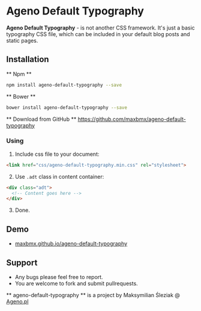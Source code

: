 Ageno Default Typography
=================================================
**Ageno Default Typography** - is not another CSS framework. It's just a basic typography CSS file, which can be included in your default blog posts and static pages.

Installation
-------------------------
** Npm **
```sh
npm install ageno-default-typography --save
```

 ** Bower **
```sh
bower install ageno-default-typography --save
```

 ** Download from GitHub **
https://github.com/maxbmx/ageno-default-typography

### Using
1. Include css file to your document:
```html
<link href="css/ageno-default-typography.min.css" rel="stylesheet">
```

2. Use `.adt` class in content container:
```html
<div class="adt">
  <!-- Content goes here -->
</div>
```

3. Done.

Demo
----------------------
 - [maxbmx.github.io/ageno-default-typography](https://maxbmx.github.io/ageno-default-typography/)

## Support

 - Any bugs please feel free to report.
 - You are welcome to fork and submit pullrequests.

** ageno-default-typography **  is a project by Maksymilian Śleziak @ [Ageno.pl](http://ageno.pl/)
